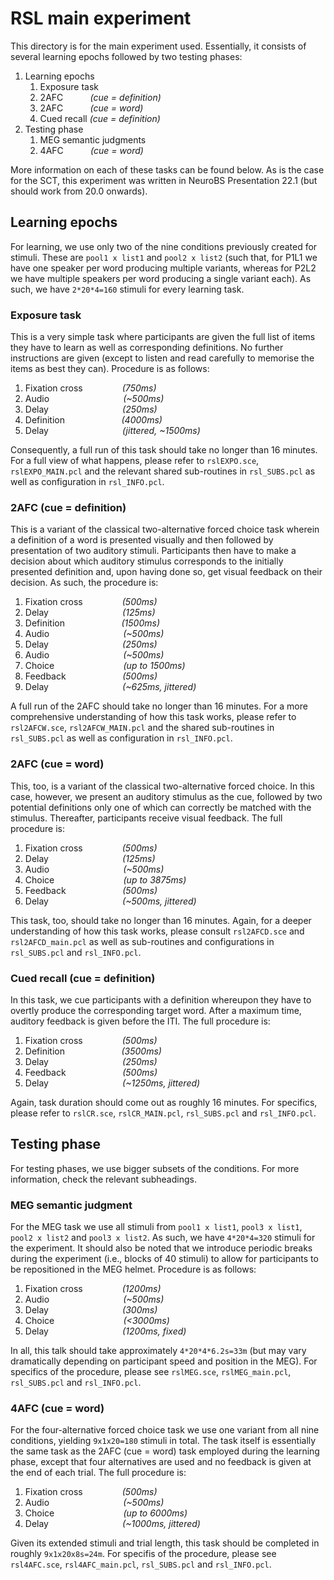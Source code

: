 # RSL main experiment
This directory is for the main experiment used. Essentially, it consists of several learning epochs followed by two testing phases:

1. Learning epochs
   1. Exposure task
   2. 2AFC&nbsp;&nbsp;&nbsp;&nbsp;&nbsp;&nbsp;&nbsp;&nbsp;&nbsp;&nbsp;&nbsp;*(cue = definition)*
   3. 2AFC&nbsp;&nbsp;&nbsp;&nbsp;&nbsp;&nbsp;&nbsp;&nbsp;&nbsp;&nbsp;&nbsp;*(cue = word)*
   4. Cued recall *(cue = definition)*
2. Testing phase
   1. MEG semantic judgments
   2. 4AFC&nbsp;&nbsp;&nbsp;&nbsp;&nbsp;&nbsp;&nbsp;&nbsp;&nbsp;&nbsp;&nbsp;*(cue = word)*

More information on each of these tasks can be found below. As is the case for the SCT, this experiment was written in NeuroBS Presentation 22.1 (but should work from 20.0 onwards).

## Learning epochs
For learning, we use only two of the nine conditions previously created for stimuli. These are `pool1 x list1` and `pool2 x list2` (such that, for P1L1 we have one speaker per word producing multiple variants, whereas for P2L2 we have multiple speakers per word producing a single variant each). As such, we have `2*20*4=160` stimuli for every learning task.

### Exposure task
This is a very simple task where participants are given the full list of items they have to learn as well as corresponding definitions. No further instructions are given (except to listen and read carefully to memorise the items as best they can). Procedure is as follows:

1. Fixation cross&nbsp;&nbsp;&nbsp;&nbsp;&nbsp;&nbsp;&nbsp;&nbsp;&nbsp;&nbsp;&nbsp;&nbsp;&nbsp;&nbsp;&nbsp;&nbsp;*(750ms)*
2. Audio&nbsp;&nbsp;&nbsp;&nbsp;&nbsp;&nbsp;&nbsp;&nbsp;&nbsp;&nbsp;&nbsp;&nbsp;&nbsp;&nbsp;&nbsp;&nbsp;&nbsp;&nbsp;&nbsp;&nbsp;&nbsp;&nbsp;&nbsp;&nbsp;&nbsp;&nbsp;&nbsp;&nbsp;&nbsp;&nbsp;*(~500ms)*
3. Delay&nbsp;&nbsp;&nbsp;&nbsp;&nbsp;&nbsp;&nbsp;&nbsp;&nbsp;&nbsp;&nbsp;&nbsp;&nbsp;&nbsp;&nbsp;&nbsp;&nbsp;&nbsp;&nbsp;&nbsp;&nbsp;&nbsp;&nbsp;&nbsp;&nbsp;&nbsp;&nbsp;&nbsp;&nbsp;&nbsp;*(250ms)*
4. Definition&nbsp;&nbsp;&nbsp;&nbsp;&nbsp;&nbsp;&nbsp;&nbsp;&nbsp;&nbsp;&nbsp;&nbsp;&nbsp;&nbsp;&nbsp;&nbsp;&nbsp;&nbsp;&nbsp;&nbsp;&nbsp;&nbsp; *(4000ms)*
5. Delay&nbsp;&nbsp;&nbsp;&nbsp;&nbsp;&nbsp;&nbsp;&nbsp;&nbsp;&nbsp;&nbsp;&nbsp;&nbsp;&nbsp;&nbsp;&nbsp;&nbsp;&nbsp;&nbsp;&nbsp;&nbsp;&nbsp;&nbsp;&nbsp;&nbsp;&nbsp;&nbsp;&nbsp;&nbsp;&nbsp;*(jittered, ~1500ms)*

Consequently, a full run of this task should take no longer than 16 minutes. For a full view of what happens, please refer to `rslEXPO.sce`, `rslEXPO_MAIN.pcl` and the relevant shared sub-routines in `rsl_SUBS.pcl` as well as configuration in `rsl_INFO.pcl`.

### 2AFC (cue = definition)
This is a variant of the classical two-alternative forced choice task wherein a definition of a word is presented visually and then followed by presentation of two auditory stimuli. Participants then have to make a decision about which auditory stimulus corresponds to the initially presented definition and, upon having done so, get visual feedback on their decision. As such, the procedure is:


1. Fixation cross&nbsp;&nbsp;&nbsp;&nbsp;&nbsp;&nbsp;&nbsp;&nbsp;&nbsp;&nbsp;&nbsp;&nbsp;&nbsp;&nbsp;&nbsp;&nbsp;*(500ms)*
2. Delay&nbsp;&nbsp;&nbsp;&nbsp;&nbsp;&nbsp;&nbsp;&nbsp;&nbsp;&nbsp;&nbsp;&nbsp;&nbsp;&nbsp;&nbsp;&nbsp;&nbsp;&nbsp;&nbsp;&nbsp;&nbsp;&nbsp;&nbsp;&nbsp;&nbsp;&nbsp;&nbsp;&nbsp;&nbsp;&nbsp;*(125ms)*
3. Definition&nbsp;&nbsp;&nbsp;&nbsp;&nbsp;&nbsp;&nbsp;&nbsp;&nbsp;&nbsp;&nbsp;&nbsp;&nbsp;&nbsp;&nbsp;&nbsp;&nbsp;&nbsp;&nbsp;&nbsp;&nbsp;&nbsp; *(1500ms)*
4. Audio&nbsp;&nbsp;&nbsp;&nbsp;&nbsp;&nbsp;&nbsp;&nbsp;&nbsp;&nbsp;&nbsp;&nbsp;&nbsp;&nbsp;&nbsp;&nbsp;&nbsp;&nbsp;&nbsp;&nbsp;&nbsp;&nbsp;&nbsp;&nbsp;&nbsp;&nbsp;&nbsp;&nbsp;&nbsp;&nbsp;*(~500ms)*
5. Delay&nbsp;&nbsp;&nbsp;&nbsp;&nbsp;&nbsp;&nbsp;&nbsp;&nbsp;&nbsp;&nbsp;&nbsp;&nbsp;&nbsp;&nbsp;&nbsp;&nbsp;&nbsp;&nbsp;&nbsp;&nbsp;&nbsp;&nbsp;&nbsp;&nbsp;&nbsp;&nbsp;&nbsp;&nbsp;&nbsp;*(250ms)*
6. Audio&nbsp;&nbsp;&nbsp;&nbsp;&nbsp;&nbsp;&nbsp;&nbsp;&nbsp;&nbsp;&nbsp;&nbsp;&nbsp;&nbsp;&nbsp;&nbsp;&nbsp;&nbsp;&nbsp;&nbsp;&nbsp;&nbsp;&nbsp;&nbsp;&nbsp;&nbsp;&nbsp;&nbsp;&nbsp;&nbsp;*(~500ms)*
7. Choice&nbsp;&nbsp;&nbsp;&nbsp;&nbsp;&nbsp;&nbsp;&nbsp;&nbsp;&nbsp;&nbsp;&nbsp;&nbsp;&nbsp;&nbsp;&nbsp;&nbsp;&nbsp;&nbsp;&nbsp;&nbsp;&nbsp;&nbsp;&nbsp;&nbsp;&nbsp;&nbsp; *(up to 1500ms)*
8. Feedback&nbsp;&nbsp;&nbsp;&nbsp;&nbsp;&nbsp;&nbsp;&nbsp;&nbsp;&nbsp;&nbsp;&nbsp;&nbsp;&nbsp;&nbsp;&nbsp;&nbsp;&nbsp;&nbsp;&nbsp;&nbsp;&nbsp;&nbsp;*(500ms)*
9. Delay&nbsp;&nbsp;&nbsp;&nbsp;&nbsp;&nbsp;&nbsp;&nbsp;&nbsp;&nbsp;&nbsp;&nbsp;&nbsp;&nbsp;&nbsp;&nbsp;&nbsp;&nbsp;&nbsp;&nbsp;&nbsp;&nbsp;&nbsp;&nbsp;&nbsp;&nbsp;&nbsp;&nbsp;&nbsp;&nbsp;*(~625ms, jittered)*

A full run of the 2AFC should take no longer than 16 minutes. For a more comprehensive understanding of how this task works, please refer to `rsl2AFCW.sce`, `rsl2AFCW_MAIN.pcl` and the shared sub-routines in `rsl_SUBS.pcl` as well as configuration in `rsl_INFO.pcl`.

### 2AFC (cue = word)
This, too, is a variant of the classical two-alternative forced choice. In this case, however, we present an auditory stimulus as the cue, followed by two potential definitions only one of which can correctly be matched with the stimulus. Thereafter, participants receive visual feedback. The full procedure is:

1. Fixation cross&nbsp;&nbsp;&nbsp;&nbsp;&nbsp;&nbsp;&nbsp;&nbsp;&nbsp;&nbsp;&nbsp;&nbsp;&nbsp;&nbsp;&nbsp;&nbsp;*(500ms)*
2. Delay&nbsp;&nbsp;&nbsp;&nbsp;&nbsp;&nbsp;&nbsp;&nbsp;&nbsp;&nbsp;&nbsp;&nbsp;&nbsp;&nbsp;&nbsp;&nbsp;&nbsp;&nbsp;&nbsp;&nbsp;&nbsp;&nbsp;&nbsp;&nbsp;&nbsp;&nbsp;&nbsp;&nbsp;&nbsp;&nbsp;*(125ms)*
3. Audio&nbsp;&nbsp;&nbsp;&nbsp;&nbsp;&nbsp;&nbsp;&nbsp;&nbsp;&nbsp;&nbsp;&nbsp;&nbsp;&nbsp;&nbsp;&nbsp;&nbsp;&nbsp;&nbsp;&nbsp;&nbsp;&nbsp;&nbsp;&nbsp;&nbsp;&nbsp;&nbsp;&nbsp;&nbsp;&nbsp;*(~500ms)*
4. Choice&nbsp;&nbsp;&nbsp;&nbsp;&nbsp;&nbsp;&nbsp;&nbsp;&nbsp;&nbsp;&nbsp;&nbsp;&nbsp;&nbsp;&nbsp;&nbsp;&nbsp;&nbsp;&nbsp;&nbsp;&nbsp;&nbsp;&nbsp;&nbsp;&nbsp;&nbsp;&nbsp; *(up to 3875ms)*
5. Feedback&nbsp;&nbsp;&nbsp;&nbsp;&nbsp;&nbsp;&nbsp;&nbsp;&nbsp;&nbsp;&nbsp;&nbsp;&nbsp;&nbsp;&nbsp;&nbsp;&nbsp;&nbsp;&nbsp;&nbsp;&nbsp;&nbsp;&nbsp;*(500ms)*
6. Delay&nbsp;&nbsp;&nbsp;&nbsp;&nbsp;&nbsp;&nbsp;&nbsp;&nbsp;&nbsp;&nbsp;&nbsp;&nbsp;&nbsp;&nbsp;&nbsp;&nbsp;&nbsp;&nbsp;&nbsp;&nbsp;&nbsp;&nbsp;&nbsp;&nbsp;&nbsp;&nbsp;&nbsp;&nbsp;&nbsp;*(~500ms, jittered)*

This task, too, should take no longer than 16 minutes. Again, for a deeper understanding of how this task works, please consult `rsl2AFCD.sce` and `rsl2AFCD_main.pcl` as well as sub-routines and configurations in `rsl_SUBS.pcl` and `rsl_INFO.pcl`.

### Cued recall (cue = definition)
In this task, we cue participants with a definition whereupon they have to overtly produce the corresponding target word. After a maximum time, auditory feedback is given before the ITI. The full procedure is:

1. Fixation cross&nbsp;&nbsp;&nbsp;&nbsp;&nbsp;&nbsp;&nbsp;&nbsp;&nbsp;&nbsp;&nbsp;&nbsp;&nbsp;&nbsp;&nbsp;&nbsp;*(500ms)*
2. Definition&nbsp;&nbsp;&nbsp;&nbsp;&nbsp;&nbsp;&nbsp;&nbsp;&nbsp;&nbsp;&nbsp;&nbsp;&nbsp;&nbsp;&nbsp;&nbsp;&nbsp;&nbsp;&nbsp;&nbsp;&nbsp;&nbsp; *(3500ms)*
3. Delay&nbsp;&nbsp;&nbsp;&nbsp;&nbsp;&nbsp;&nbsp;&nbsp;&nbsp;&nbsp;&nbsp;&nbsp;&nbsp;&nbsp;&nbsp;&nbsp;&nbsp;&nbsp;&nbsp;&nbsp;&nbsp;&nbsp;&nbsp;&nbsp;&nbsp;&nbsp;&nbsp;&nbsp;&nbsp;&nbsp;*(250ms)*
4. Feedback&nbsp;&nbsp;&nbsp;&nbsp;&nbsp;&nbsp;&nbsp;&nbsp;&nbsp;&nbsp;&nbsp;&nbsp;&nbsp;&nbsp;&nbsp;&nbsp;&nbsp;&nbsp;&nbsp;&nbsp;&nbsp;&nbsp;&nbsp;*(500ms)*
5. Delay&nbsp;&nbsp;&nbsp;&nbsp;&nbsp;&nbsp;&nbsp;&nbsp;&nbsp;&nbsp;&nbsp;&nbsp;&nbsp;&nbsp;&nbsp;&nbsp;&nbsp;&nbsp;&nbsp;&nbsp;&nbsp;&nbsp;&nbsp;&nbsp;&nbsp;&nbsp;&nbsp;&nbsp;&nbsp;&nbsp;*(~1250ms, jittered)*

Again, task duration should come out as roughly 16 minutes. For specifics, please refer to `rslCR.sce`, `rslCR_MAIN.pcl`, `rsl_SUBS.pcl` and `rsl_INFO.pcl`.

## Testing phase
For testing phases, we use bigger subsets of the conditions. For more information, check the relevant subheadings.

### MEG semantic judgment
For the MEG task we use all stimuli from `pool1 x list1`, `pool3 x list1`, `pool2 x list2` and `pool3 x list2`. As such, we have `4*20*4=320` stimuli for the experiment. It should also be noted that we introduce periodic breaks during the experiment (i.e., blocks of 40 stimuli) to allow for participants to be repositioned in the MEG helmet. Procedure is as follows:

1. Fixation cross&nbsp;&nbsp;&nbsp;&nbsp;&nbsp;&nbsp;&nbsp;&nbsp;&nbsp;&nbsp;&nbsp;&nbsp;&nbsp;&nbsp;&nbsp;&nbsp;*(1200ms)*
2. Audio&nbsp;&nbsp;&nbsp;&nbsp;&nbsp;&nbsp;&nbsp;&nbsp;&nbsp;&nbsp;&nbsp;&nbsp;&nbsp;&nbsp;&nbsp;&nbsp;&nbsp;&nbsp;&nbsp;&nbsp;&nbsp;&nbsp;&nbsp;&nbsp;&nbsp;&nbsp;&nbsp;&nbsp;&nbsp;&nbsp;*(~500ms)*
3. Delay&nbsp;&nbsp;&nbsp;&nbsp;&nbsp;&nbsp;&nbsp;&nbsp;&nbsp;&nbsp;&nbsp;&nbsp;&nbsp;&nbsp;&nbsp;&nbsp;&nbsp;&nbsp;&nbsp;&nbsp;&nbsp;&nbsp;&nbsp;&nbsp;&nbsp;&nbsp;&nbsp;&nbsp;&nbsp;&nbsp;*(300ms)*
4. Choice&nbsp;&nbsp;&nbsp;&nbsp;&nbsp;&nbsp;&nbsp;&nbsp;&nbsp;&nbsp;&nbsp;&nbsp;&nbsp;&nbsp;&nbsp;&nbsp;&nbsp;&nbsp;&nbsp;&nbsp;&nbsp;&nbsp;&nbsp;&nbsp;&nbsp;&nbsp;&nbsp;&nbsp;*(<3000ms)*
6. Delay&nbsp;&nbsp;&nbsp;&nbsp;&nbsp;&nbsp;&nbsp;&nbsp;&nbsp;&nbsp;&nbsp;&nbsp;&nbsp;&nbsp;&nbsp;&nbsp;&nbsp;&nbsp;&nbsp;&nbsp;&nbsp;&nbsp;&nbsp;&nbsp;&nbsp;&nbsp;&nbsp;&nbsp;&nbsp;&nbsp;*(1200ms, fixed)*

In all, this talk should take approximately `4*20*4*6.2s=33m` (but may vary dramatically depending on participant speed and position in the MEG). For specifics of the procedure, please see `rslMEG.sce`, `rslMEG_main.pcl`, `rsl_SUBS.pcl` and `rsl_INFO.pcl`.

### 4AFC (cue = word)
For the four-alternative forced choice task we use one variant from all nine conditions, yielding `9x1x20=180` stimuli in total. The task itself is essentially the same task as the 2AFC (cue = word) task employed during the learning phase, except that four alternatives are used and no feedback is given at the end of each trial. The full procedure is:

1. Fixation cross&nbsp;&nbsp;&nbsp;&nbsp;&nbsp;&nbsp;&nbsp;&nbsp;&nbsp;&nbsp;&nbsp;&nbsp;&nbsp;&nbsp;&nbsp;&nbsp;*(500ms)*
2. Audio&nbsp;&nbsp;&nbsp;&nbsp;&nbsp;&nbsp;&nbsp;&nbsp;&nbsp;&nbsp;&nbsp;&nbsp;&nbsp;&nbsp;&nbsp;&nbsp;&nbsp;&nbsp;&nbsp;&nbsp;&nbsp;&nbsp;&nbsp;&nbsp;&nbsp;&nbsp;&nbsp;&nbsp;&nbsp;&nbsp;*(~500ms)*
3. Choice&nbsp;&nbsp;&nbsp;&nbsp;&nbsp;&nbsp;&nbsp;&nbsp;&nbsp;&nbsp;&nbsp;&nbsp;&nbsp;&nbsp;&nbsp;&nbsp;&nbsp;&nbsp;&nbsp;&nbsp;&nbsp;&nbsp;&nbsp;&nbsp;&nbsp;&nbsp;&nbsp; *(up to 6000ms)*
4. Delay&nbsp;&nbsp;&nbsp;&nbsp;&nbsp;&nbsp;&nbsp;&nbsp;&nbsp;&nbsp;&nbsp;&nbsp;&nbsp;&nbsp;&nbsp;&nbsp;&nbsp;&nbsp;&nbsp;&nbsp;&nbsp;&nbsp;&nbsp;&nbsp;&nbsp;&nbsp;&nbsp;&nbsp;&nbsp;&nbsp;*(~1000ms, jittered)*

Given its extended stimuli and trial length, this task should be completed in roughly `9x1x20x8s=24m`. For specifis of the procedure, please see `rsl4AFC.sce`, `rsl4AFC_main.pcl`, `rsl_SUBS.pcl` and `rsl_INFO.pcl`.
